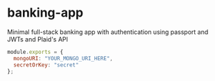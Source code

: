 # banking-app

Minimal full-stack banking app with authentication using passport and JWTs and Plaid's API

```javascript
module.exports = {
  mongoURI: "YOUR_MONGO_URI_HERE",
  secretOrKey: "secret"
};
```
